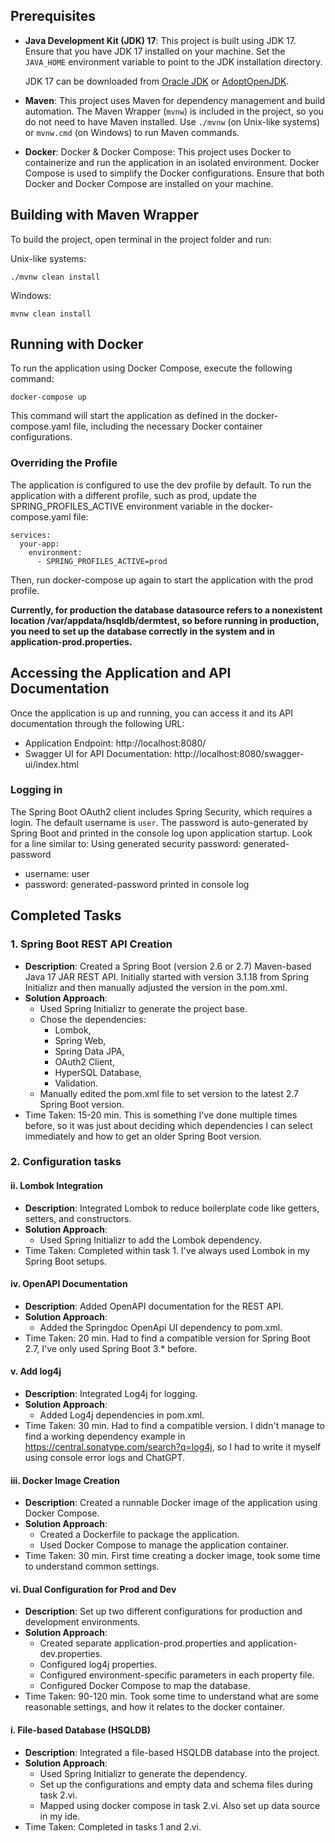 ## Prerequisites

- **Java Development Kit (JDK) 17**: This project is built using JDK 17. Ensure that you have JDK 17 installed on your 
machine. Set the `JAVA_HOME` environment variable to point to the JDK installation directory.

  JDK 17 can be downloaded from [Oracle JDK](https://www.oracle.com/java/technologies/javase-jdk17-downloads.html) or 
[AdoptOpenJDK](https://adoptopenjdk.net/).

- **Maven**: This project uses Maven for dependency management and build automation. The Maven Wrapper (`mvnw`) is 
included in the project, so you do not need to have Maven installed. Use `./mvnw` (on Unix-like systems) or `mvnw.cmd` 
(on Windows) to run Maven commands.
- **Docker**: Docker & Docker Compose: This project uses Docker to containerize and run the application in an isolated 
environment. Docker Compose is used to simplify the Docker configurations. Ensure that both Docker and Docker 
Compose are installed on your machine.

## Building with Maven Wrapper

To build the project, open terminal in the project folder and run:

Unix-like systems:
````
./mvnw clean install
````

Windows:
````
mvnw clean install
````

## Running with Docker

To run the application using Docker Compose, execute the following command:
````
docker-compose up
````
This command will start the application as defined in the docker-compose.yaml file, including the necessary Docker 
container configurations.

### Overriding the Profile

The application is configured to use the dev profile by default. 
To run the application with a different profile, such as prod, 
update the SPRING_PROFILES_ACTIVE environment variable in the docker-compose.yaml 
file:
````
services:
  your-app:
    environment:
      - SPRING_PROFILES_ACTIVE=prod

````
Then, run docker-compose up again to start the application with the prod profile.

**Currently, for production the database datasource refers to a nonexistent location
/var/appdata/hsqldb/dermtest, so before running in 
production, you need to set up the database correctly in the system and in application-prod.properties.**

## Accessing the Application and API Documentation

Once the application is up and running, you can access it and its API documentation through the following URL:

- Application Endpoint: http://localhost:8080/
- Swagger UI for API Documentation: http://localhost:8080/swagger-ui/index.html

### Logging in
The Spring Boot OAuth2 client includes Spring Security, which requires a login. The default username is `user`. 
The password is auto-generated by Spring Boot and printed in the console log upon application startup. 
Look for a line similar to:
Using generated security password: generated-password

- username: user
- password: generated-password printed in console log

## Completed Tasks

### 1. Spring Boot REST API Creation

- **Description**: Created a Spring Boot (version 2.6 or 2.7) Maven-based Java 17 JAR REST API. 
Initially started with version 3.1.18 from Spring Initializr and then manually adjusted the version in the pom.xml.
- **Solution Approach**:
  - Used Spring Initializr to generate the project base.
  - Chose the dependencies: 
    - Lombok, 
    - Spring Web, 
    - Spring Data JPA, 
    - OAuth2 Client, 
    - HyperSQL Database, 
    - Validation.
  - Manually edited the pom.xml file to set version to the latest 2.7 Spring Boot version.
- Time Taken: 15-20 min. This is something I've done multiple times before, so it was just about deciding which 
dependencies I can select immediately and how to get an older Spring Boot version.

### 2. Configuration tasks
#### ii. Lombok Integration
- **Description**: Integrated Lombok to reduce boilerplate code like getters, setters, and constructors.
- **Solution Approach**:
  - Used Spring Initializr to add the Lombok dependency.
- Time Taken: Completed within task 1. I've always used Lombok in my Spring Boot setups.

#### iv. OpenAPI Documentation
- **Description**: Added OpenAPI documentation for the REST API.
- **Solution Approach**:
  - Added the Springdoc OpenApi UI dependency to pom.xml.
- Time Taken: 20 min. Had to find a compatible version for Spring Boot 2.7, I've only used Spring Boot 3.* before.

#### v. Add log4j
- **Description**:  Integrated Log4j for logging.
- **Solution Approach**:
  - Added Log4j dependencies in pom.xml.
- Time Taken: 30 min. Had to find a compatible version. I didn't manage to find a working dependency example in 
https://central.sonatype.com/search?q=log4j, 
so I had to write it myself using console error logs and ChatGPT.

#### iii. Docker Image Creation
- **Description**:  Created a runnable Docker image of the application using Docker Compose.
- **Solution Approach**:
  - Created a Dockerfile to package the application.
  - Used Docker Compose to manage the application container.
- Time Taken: 30 min. First time creating a docker image, took some time to understand common settings.

#### vi. Dual Configuration for Prod and Dev
- **Description**:  Set up two different configurations for production and development environments.
- **Solution Approach**:
  - Created separate application-prod.properties and application-dev.properties.
  - Configured log4j properties.
  - Configured environment-specific parameters in each property file.
  - Configured Docker Compose to map the database.
- Time Taken: 90-120 min. Took some time to understand what are some reasonable settings, and how it relates to the docker 
container.

#### i. File-based Database (HSQLDB)
- **Description**: Integrated a file-based HSQLDB database into the project.
- **Solution Approach**:
  - Used Spring Initializr to generate the dependency.
  - Set up the configurations and empty data and schema files during task 2.vi.
  - Mapped using docker compose in task 2.vi. Also set up data source in my ide.
- Time Taken: Completed in tasks 1 and 2.vi.

